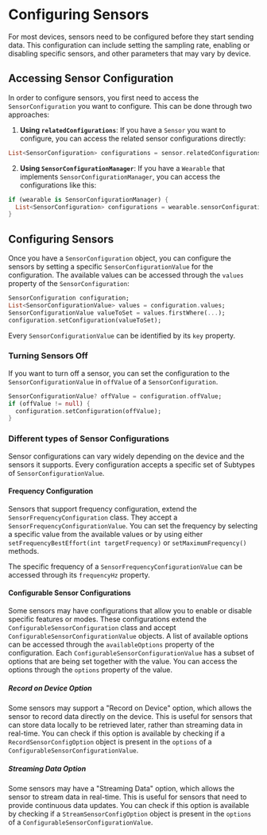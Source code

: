 # Configuring Sensors
For most devices, sensors need to be configured before they start sending data. This configuration can include setting the sampling rate, enabling or disabling specific sensors, and other parameters that may vary by device.

## Accessing Sensor Configuration
In order to configure sensors, you first need to access the `SensorConfiguration` you want to configure. This can be done through two approaches:

1. **Using `relatedConfigurations`**:
  If you have a `Sensor` you want to configure, you can access the related sensor configurations directly:
  ```dart
  List<SensorConfiguration> configurations = sensor.relatedConfigurations;
  ```
2. **Using `SensorConfigurationManager`**:
  If you have a `Wearable` that implements `SensorConfigurationManager`, you can access the configurations like this:
  ```dart
  if (wearable is SensorConfigurationManager) {
    List<SensorConfiguration> configurations = wearable.sensorConfigurations;
  }
  ```

## Configuring Sensors
Once you have a `SensorConfiguration` object, you can configure the sensors by setting a specific `SensorConfigurationValue` for the configuration. The available values can be accessed through the `values` property of the `SensorConfiguration`:
```dart
SensorConfiguration configuration;
List<SensorConfigurationValue> values = configuration.values;
SensorConfigurationValue valueToSet = values.firstWhere(...);
configuration.setConfiguration(valueToSet);
```

Every `SensorConfigurationValue` can be identified by its `key` property.

### Turning Sensors Off
If you want to turn off a sensor, you can set the configuration to the `SensorConfigurationValue` in `offValue` of a `SensorConfiguration`.
```dart
SensorConfigurationValue? offValue = configuration.offValue;
if (offValue != null) {
  configuration.setConfiguration(offValue);
}
```

### Different types of Sensor Configurations
Sensor configurations can vary widely depending on the device and the sensors it supports. Every configuration accepts a specific set of Subtypes of `SensorConfigurationValue`.

#### Frequency Configuration
Sensors that support frequency configuration, extend the `SensorFrequencyConfiguration` class. They accept a `SensorFrequencyConfigurationValue`. You can set the frequency by selecting a specific value from the available values or by using either `setFrequencyBestEffort(int targetFrequency)` or `setMaximumFrequency()` methods.

The specific frequency of a `SensorFrequencyConfigurationValue` can be accessed through its `frequencyHz` property.

#### Configurable Sensor Configurations
Some sensors may have configurations that allow you to enable or disable specific features or modes. These configurations extend the `ConfigurableSensorConfiguration` class and accept `ConfigurableSensorConfigurationValue` objects. A list of available options can be accessed through the `availableOptions` property of the configuration. Each `ConfigurableSensorConfigurationValue` has a subset of options that are being set together with the value. You can access the options through the `options` property of the value.

##### Record on Device Option
Some sensors may support a "Record on Device" option, which allows the sensor to record data directly on the device. This is useful for sensors that can store data locally to be retrieved later, rather than streaming data in real-time. You can check if this option is available by checking if a `RecordSensorConfigOption` object is present in the `options` of a `ConfigurableSensorConfigurationValue`.

##### Streaming Data Option
Some sensors may have a "Streaming Data" option, which allows the sensor to stream data in real-time. This is useful for sensors that need to provide continuous data updates. You can check if this option is available by checking if a `StreamSensorConfigOption` object is present in the `options` of a `ConfigurableSensorConfigurationValue`.